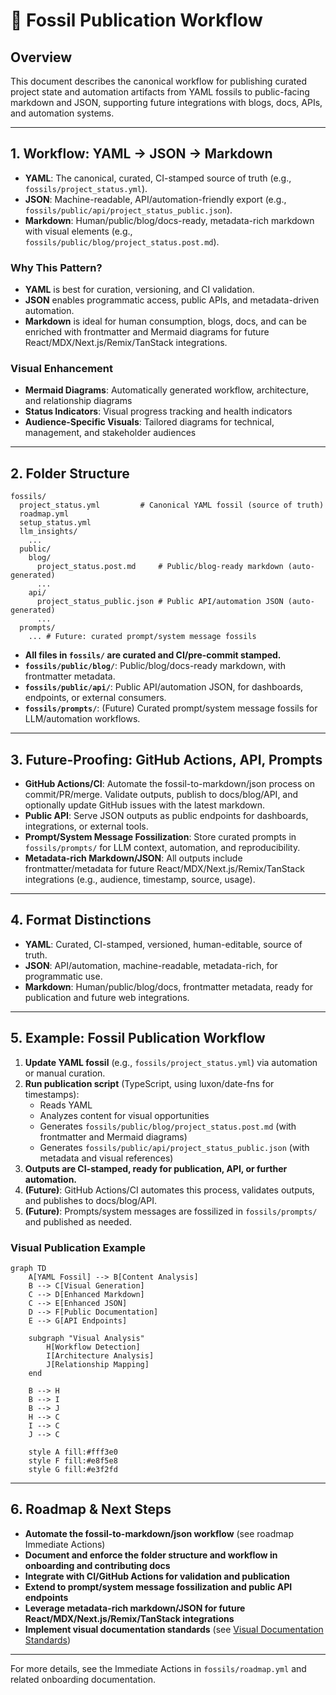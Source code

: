 # 🦴 Fossil Publication Workflow

## Overview

This document describes the canonical workflow for publishing curated project state and automation artifacts from YAML fossils to public-facing markdown and JSON, supporting future integrations with blogs, docs, APIs, and automation systems.

---

## 1. Workflow: YAML → JSON → Markdown

- **YAML**: The canonical, curated, CI-stamped source of truth (e.g., `fossils/project_status.yml`).
- **JSON**: Machine-readable, API/automation-friendly export (e.g., `fossils/public/api/project_status_public.json`).
- **Markdown**: Human/public/blog/docs-ready, metadata-rich markdown with visual elements (e.g., `fossils/public/blog/project_status.post.md`).

### Why This Pattern?
- **YAML** is best for curation, versioning, and CI validation.
- **JSON** enables programmatic access, public APIs, and metadata-driven automation.
- **Markdown** is ideal for human consumption, blogs, docs, and can be enriched with frontmatter and Mermaid diagrams for future React/MDX/Next.js/Remix/TanStack integrations.

### Visual Enhancement
- **Mermaid Diagrams**: Automatically generated workflow, architecture, and relationship diagrams
- **Status Indicators**: Visual progress tracking and health indicators
- **Audience-Specific Visuals**: Tailored diagrams for technical, management, and stakeholder audiences

---

## 2. Folder Structure

```
fossils/
  project_status.yml         # Canonical YAML fossil (source of truth)
  roadmap.yml
  setup_status.yml
  llm_insights/
    ...
  public/
    blog/
      project_status.post.md     # Public/blog-ready markdown (auto-generated)
      ...
    api/
      project_status_public.json # Public API/automation JSON (auto-generated)
      ...
  prompts/
    ... # Future: curated prompt/system message fossils
```

- **All files in `fossils/` are curated and CI/pre-commit stamped.**
- **`fossils/public/blog/`**: Public/blog/docs-ready markdown, with frontmatter metadata.
- **`fossils/public/api/`**: Public API/automation JSON, for dashboards, endpoints, or external consumers.
- **`fossils/prompts/`**: (Future) Curated prompt/system message fossils for LLM/automation workflows.

---

## 3. Future-Proofing: GitHub Actions, API, Prompts

- **GitHub Actions/CI**: Automate the fossil-to-markdown/json process on commit/PR/merge. Validate outputs, publish to docs/blog/API, and optionally update GitHub issues with the latest markdown.
- **Public API**: Serve JSON outputs as public endpoints for dashboards, integrations, or external tools.
- **Prompt/System Message Fossilization**: Store curated prompts in `fossils/prompts/` for LLM context, automation, and reproducibility.
- **Metadata-rich Markdown/JSON**: All outputs include frontmatter/metadata for future React/MDX/Next.js/Remix/TanStack integrations (e.g., audience, timestamp, source, usage).

---

## 4. Format Distinctions

- **YAML**: Curated, CI-stamped, versioned, human-editable, source of truth.
- **JSON**: API/automation, machine-readable, metadata-rich, for programmatic use.
- **Markdown**: Human/public/blog/docs, frontmatter metadata, ready for publication and future web integrations.

---

## 5. Example: Fossil Publication Workflow

1. **Update YAML fossil** (e.g., `fossils/project_status.yml`) via automation or manual curation.
2. **Run publication script** (TypeScript, using luxon/date-fns for timestamps):
   - Reads YAML
   - Analyzes content for visual opportunities
   - Generates `fossils/public/blog/project_status.post.md` (with frontmatter and Mermaid diagrams)
   - Generates `fossils/public/api/project_status_public.json` (with metadata and visual references)
3. **Outputs are CI-stamped, ready for publication, API, or further automation.**
4. **(Future)**: GitHub Actions/CI automates this process, validates outputs, and publishes to docs/blog/API.
5. **(Future)**: Prompts/system messages are fossilized in `fossils/prompts/` and published as needed.

### Visual Publication Example

```mermaid
graph TD
    A[YAML Fossil] --> B[Content Analysis]
    B --> C[Visual Generation]
    C --> D[Enhanced Markdown]
    C --> E[Enhanced JSON]
    D --> F[Public Documentation]
    E --> G[API Endpoints]
    
    subgraph "Visual Analysis"
        H[Workflow Detection]
        I[Architecture Analysis]
        J[Relationship Mapping]
    end
    
    B --> H
    B --> I
    B --> J
    H --> C
    I --> C
    J --> C
    
    style A fill:#fff3e0
    style F fill:#e8f5e8
    style G fill:#e3f2fd
```

---

## 6. Roadmap & Next Steps

- **Automate the fossil-to-markdown/json workflow** (see roadmap Immediate Actions)
- **Document and enforce the folder structure and workflow in onboarding and contributing docs**
- **Integrate with CI/GitHub Actions for validation and publication**
- **Extend to prompt/system message fossilization and public API endpoints**
- **Leverage metadata-rich markdown/JSON for future React/MDX/Next.js/Remix/TanStack integrations**
- **Implement visual documentation standards** (see [Visual Documentation Standards](./VISUAL_DOCUMENTATION_STANDARDS.md))

---

For more details, see the Immediate Actions in `fossils/roadmap.yml` and related onboarding documentation. 